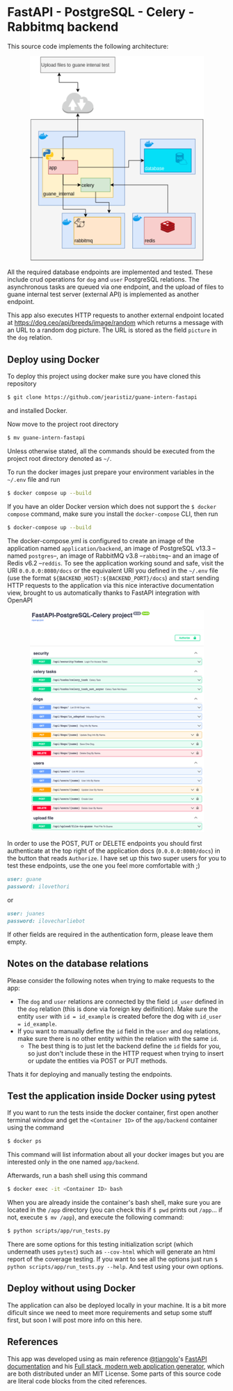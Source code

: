 # FastAPI - PostgreSQL - Celery - Rabbitmq backend

This source code implements the following architecture:

<p align="center">
  <img src="img/arch.png" alt="architecture" width="400"/>
</p>

All the required database endpoints are implemented and tested. These include crud operations for ``dog`` and ``user`` PostgreSQL relations. The asynchronous tasks are queued via one endpoint, and the upload of files to guane internal test server (external API) is implemented as another endpoint.

This app also executes HTTP requests to another external endpoint located at <https://dog.ceo/api/breeds/image/random> which returns a message with an URL to a random dog picture. The URL is stored as the field ``picture`` in the ``dog`` relation.

## Deploy using Docker

To deploy this project using docker make sure you have cloned this repository

```bash
$ git clone https://github.com/jearistiz/guane-intern-fastapi
```

and installed Docker.

Now move to the project root directory

```bash
$ mv guane-intern-fastapi
```

Unless otherwise stated, all the commands should be executed from the project root directory denoted as ``~/``.

To run the docker images just prepare your environment variables in the ``~/.env`` file and run

```bash
$ docker compose up --build
```

If you have an older Docker version which does not support the ``$ docker compose`` command, make sure you install the ``docker-compose`` CLI, then run

```bash
$ docker-compose up --build
```

The docker-compose.yml is configured to create an image of the application named ``application/backend``, an image of PostgreSQL v13.3 –named ``postgres``–, an image of RabbitMQ v3.8 –``rabbitmq``– and an image of Redis v6.2 –``reddis``. To see the application working sound and safe, visit the URI ``0.0.0.0:8080/docs`` or the equivalent URI you defined in the ``~/.env`` file (use the format ``${BACKEND_HOST}:${BACKEND_PORT}/docs``) and start sending HTTP requests to the application via this nice interactive documentation view, brought to us automatically thanks to FastAPI integration with OpenAPI

<p align="center">
  <img src="img/docs.png" alt="architecture" width="400"/>
</p>

In order to use the POST, PUT or DELETE endpoints you should first authenticate at the top right of the application docs (``0.0.0.0:8080/docs``) in the button that reads ``Authorize``. I have set up this two super users for you to test these endpoints, use the one you feel more comfortable with ;)

```md
user: guane
password: ilovethori
```

or

```md
user: juanes
password: ilovecharliebot
```

If other fields are required in the authentication form, please leave them empty.

## Notes on the database relations

Please consider the following notes when trying to make requests to the app:

- The ``dog`` and ``user`` relations are connected by the field ``id_user`` defined in the ``dog`` relation (this is done via foreign key deifinition). Make sure the entity ``user`` with ``id = id_example`` is created before the dog with ``id_user = id_example``.
- If you want to manually define the ``id`` field in the ``user`` and ``dog`` relations, make sure there is no other entity within the relation with the same ``id``.
  - The best thing is to just let the backend define the ``id`` fields for you, so just don't include these in the HTTP request when trying to insert or update the entities via POST or PUT methods.

Thats it for deploying and manually testing the endpoints.

## Test the application inside Docker using pytest

If you want to run the tests inside the docker container, first open another terminal window and get the ``<Container ID>`` of the ``app/backend`` container using the command

```bash
$ docker ps
```

This command will list information about all your docker images but you are interested only in the one named ``app/backend``.

Afterwards, run a bash shell using this command

```bash
$ docker exec -it <Container ID> bash
```

When you are already inside the container's bash shell, make sure you are located in the ``/app``  directory (you can check this if ``$ pwd`` prints out ``/app``... if not, execute ``$ mv /app``), and execute the following command:

```bash
$ python scripts/app/run_tests.py
```

There are some options for this testing initialization script (which underneath uses ``pytest``) such as ``--cov-html`` which will generate an html report of the coverage testing. If you want to see all the options just run ``$ python scripts/app/run_tests.py --help``. And test using your own options.

## Deploy without using Docker

The application can also be deployed locally in your machine. It is a bit more dificult since we need to meet more requirements and setup some stuff first, but soon I will post more info on this here.

## References

This app was developed using as main reference [@tiangolo](https://github.com/tiangolo)'s [FastAPI documentation](https://fastapi.tiangolo.com/) and his [Full stack, modern web application generator](https://github.com/tiangolo/full-stack-fastapi-postgresql), which are both distributed under an MIT License. Some parts of this source code are literal code blocks from the cited references.
